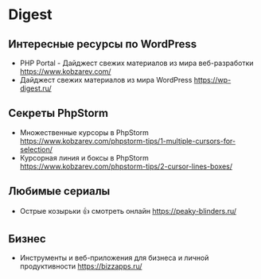 # Digest

## Интересные ресурсы по WordPress

- PHP Portal - Дайджест свежих материалов из мира веб-разработки https://www.kobzarev.com/
- Дайджест свежих материалов из мира WordPress https://wp-digest.ru/

## Секреты PhpStorm
- Множественные курсоры в PhpStorm https://www.kobzarev.com/phpstorm-tips/1-multiple-cursors-for-selection/
- Курсорная линия и боксы в PhpStorm https://www.kobzarev.com/phpstorm-tips/2-cursor-lines-boxes/

## Любимые сериалы

- Острые козырьки 👍 смотреть онлайн https://peaky-blinders.ru/

## Бизнес

- Инструменты и веб-приложения для бизнеса и личной продуктивности https://bizzapps.ru/
